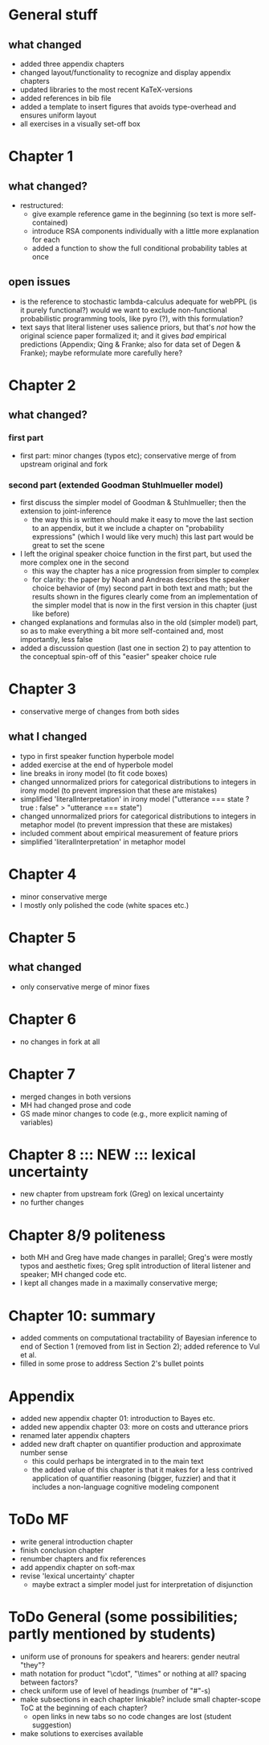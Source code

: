 # General stuff

## what changed

- added three appendix chapters
- changed layout/functionality to recognize and display appendix chapters
- updated libraries to the most recent KaTeX-versions
- added references in bib file
- added a template to insert figures that avoids type-overhead and ensures uniform layout
- all exercises in a visually set-off box


# Chapter 1

## what changed?

- restructured:
	- give example reference game in the beginning (so text is more self-contained)
	- introduce RSA components individually with a little more explanation for each
	- added a function to show the full conditional probability tables at once

## open issues

- is the reference to stochastic lambda-calculus adequate for webPPL (is it purely
  functional?) would we want to exclude non-functional probabilistic programming tools, like
  pyro (?), with this formulation?
- text says that literal listener uses salience priors, but that's *not* how the original
  science paper formalized it; and it gives *bad* empirical predictions (Appendix; Qing &
  Franke; also for data set of Degen & Franke); maybe reformulate more carefully here?

# Chapter 2

## what changed?

### first part

- first part: minor changes (typos etc); conservative merge of from upstream original and fork

### second part (extended Goodman Stuhlmueller model)

- first discuss the simpler model of Goodman & Stuhlmueller; then the extension to
  joint-inference
  - the way this is written should make it easy to move the last section to an appendix, but it
    we include a chapter on "probability expressions" (which I would like very much) this last
    part would be great to set the scene
- I left the original speaker choice function in the first part, but used the more complex one
  in the second
    - this way the chapter has a nice progression from simpler to complex
    - for clarity: the paper by Noah and Andreas describes the speaker choice behavior of (my)
      second part in both text and math; but the results shown in the figures clearly come from
      an implementation of the simpler model that is now in the first version in this chapter
      (just like before)
- changed explanations and formulas also in the old (simpler model) part, so as to make
  everything a bit more self-contained and, most importantly, less false 
- added a discussion question (last one in section 2) to pay attention to the conceptual
  spin-off of this "easier" speaker choice rule 

# Chapter 3

- conservative merge of changes from both sides

## what I changed

- typo in first speaker function hyperbole model
- added exercise at the end of hyperbole model
- line breaks in irony model (to fit code boxes)
- changed unnormalized priors for categorical distributions to integers
  in irony model (to prevent impression that these are mistakes)
- simplified 'literalInterpretation' in irony model
  ("utterance === state ? true : false" > "utterance === state")
- changed unnormalized priors for categorical distributions to integers
  in metaphor model (to prevent impression that these are mistakes)
- included comment about empirical measurement of feature priors
- simplified 'literalInterpretation' in metaphor model

# Chapter 4

- minor conservative merge
- I mostly only polished the code (white spaces etc.)

# Chapter 5

## what changed

- only conservative merge of minor fixes

# Chapter 6

- no changes in fork at all

# Chapter 7

- merged changes in both versions
- MH had changed prose and code
- GS made minor changes to code (e.g., more explicit naming of variables)

# Chapter 8 ::: NEW ::: lexical uncertainty

- new chapter from upstream fork (Greg) on lexical uncertainty
- no further changes

# Chapter 8/9 politeness

- both MH and Greg have made changes in parallel; Greg's were mostly typos and aesthetic fixes;
  Greg split introduction of literal listener and speaker;
  MH changed code etc.
- I kept all changes made in a maximally conservative merge;

# Chapter 10: summary

- added comments on computational tractability of Bayesian inference to end of Section 1
  (removed from list in Section 2); added reference to Vul et al.
- filled in some prose to address Section 2's bullet points


# Appendix

- added new appendix chapter 01: introduction to Bayes etc.
- added new appendix chapter 03: more on costs and utterance priors
- renamed later appendix chapters
- added new draft chapter on quantifier production and approximate number sense
   - this could perhaps be intergrated in to the main text
   - the added value of this chapter is that it makes for a less contrived application of
     quantifier reasoning (bigger, fuzzier) and that it includes a non-language cognitive
     modeling component

# ToDo MF

- write general introduction chapter
- finish conclusion chapter
- renumber chapters and fix references
- add appendix chapter on soft-max
- revise 'lexical uncertainty' chapter
  - maybe extract a simpler model just for interpretation of disjunction

# ToDo General (some possibilities; partly mentioned by students)

- uniform use of pronouns for speakers and hearers: gender neutral "they"?
- math notation for product "\cdot", "\times" or nothing at all? spacing between factors?
- check uniform use of level of headings (number of "#"-s)
- make subsections in each chapter linkable? include small chapter-scope ToC at the beginning
  of each chapter?
  - open links in new tabs so no code changes are lost (student suggestion)
- make solutions to exercises available
  


